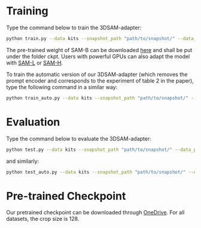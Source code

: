 # Training

Type the command below to train the 3DSAM-adapter:
```sh
python train.py --data kits --snapshot_path "path/to/snapshot/" --data_prefix "path/to/data folder/"  --rand_crop_size 128
```
The pre-trained weight of SAM-B can be downloaded [here](https://dl.fbaipublicfiles.com/segment_anything/sam_vit_b_01ec64.pth) 
and shall be put under the folder ckpt. Users with powerful GPUs can also adapt the model with [SAM-L](https://dl.fbaipublicfiles.com/segment_anything/sam_vit_l_0b3195.pth) or [SAM-H](https://dl.fbaipublicfiles.com/segment_anything/sam_vit_h_4b8939.pth).

To train the automatic version of our 3DSAM-adapter (which removes the prompt encoder and corresponds to the experiment of table 2 in the paper), type the following command in a similar way:
```sh
python train_auto.py --data kits --snapshot_path "path/to/snapshot/" --data_prefix "path/to/data folder/"  --rand_crop_size 256
```
# Evaluation

Type the command below to evaluate the 3DSAM-adapter:
```sh
python test.py --data kits --snapshot_path "path/to/snapshot/" --data_prefix "path/to/data folder/"  --rand_crop_size 128 --num_prompts 1
```
and similarly:
```sh
python test_auto.py --data kits --snapshot_path "path/to/snapshot/" --data_prefix "path/to/data folder/"  --rand_crop_size 256
```
# Pre-trained Checkpoint

Our pretrained checkpoint can be downloaded through [OneDrive](https://mycuhk-my.sharepoint.com/:f:/g/personal/1155187960_link_cuhk_edu_hk/EgSZwTonMG1Cl_PA7wTP5zgBe-DU4K5rb0woDt3i8U22SA?e=0jmfkq).
For all datasets, the crop size is 128.
